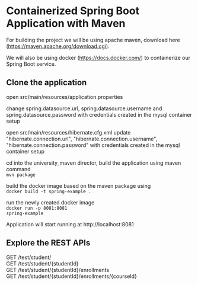 # Containerized Spring Boot Application with Maven

For building the project we will be using apache maven, download here (https://maven.apache.org/download.cgi).

We will also be using docker (https://docs.docker.com/) to containerize our Spring Boot service.
 
## Clone the application

open src/main/resources/application.properties

change spring.datasource.url, spring.datasource.username and spring.datasource.password with credentials created in the mysql container setup

open src/main/resources/hibernate.cfg.xml
 update "hibernate.connection.url", "hibernate.connection.username", "hibernate.connection.password" with credentials created in the mysql container setup

cd into the university_maven director, build the application using maven command <br/>
<code>mvn package</code>

build the docker image based on the maven package using <br/>
<code>docker build -t spring-example . </code>


run the newly created docker image<br/>
<code>docker run -p 8081:8081 spring-example</code>

Application will start running at http://localhost:8081

## Explore the REST APIs

GET /test/student/  <br/>
GET /test/student/{studentId} <br/>
GET /test/student/{studentId}/enrollments <br/>
GET /test/student/{studentId}/enrollments/{courseId}
